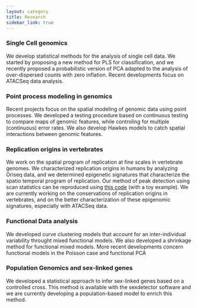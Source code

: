 ```yaml
---
layout: category
title: Research
sidebar_link: true
---
```


### Single Cell genomics

We develop statistical methods for the analysis of single cell data. We started by proposing a new method for PLS for classification, and we recently proposed a probabilistic version of PCA adapted to the analysis of over-dispersed counts with zero inflation. Recent developments focus on ATACSeq data analysis.

### Point process modeling in genomics

Recent projects focus on the spatial modeling of genomic data using point processes. We developed a testing procedure based on continuous testing to compare maps of genomic features, while controling for multiple (continuous) error rates. We also develop Hawkes models to catch spatial interactions between genomic features.

### Replication origins in vertebrates

We work on the spatial program of replication at fine scales in vertebrate genomes. We characterized replication origins in humans by analyzing Oriseq data, and we determined epigenetic signatures that characterize the spatio temporal program of replication. Our method of peak detection using scan statistics can be reproduced using <a href="{{ '/assets/soft/scan-method.zip' | prepend: site.baseurl | prepend: site.url }}">this code</a> (with a toy example). We are currently working on the conservations of replication origins in vertebrates, and on the better characterization of these epigenomic signatures, especially with ATACSeq data.

### Functional Data analysis

We developed curve clustering models that account for an inter-individual variability throught mixed functional models. We also developed a shrinkage method for functional mixed models. More recent developments concern functional models in the Poisson case and functional PCA

### Population Genomics and sex-linked genes

We developed a statistical approach to infer sex-linked genes based on a controlled cross. This method is available with the sexdetector software and we are currently developing a population-based model to enrich this method.
